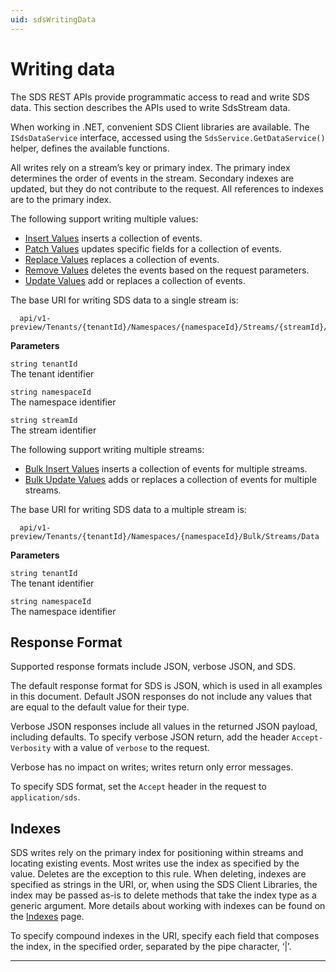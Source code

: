 ```yaml
---
uid: sdsWritingData
---
```


Writing data
============

The SDS REST APIs provide programmatic access to read and write SDS data. This section describes 
the APIs used to write SdsStream data.

When working in .NET, convenient SDS Client libraries are available. The `ISdsDataService` interface, accessed using the
``SdsService.GetDataService()`` helper, defines the available functions.

All writes rely on a stream’s key or primary index. The primary index determines the order of events in the stream. Secondary indexes are updated, but they do not contribute 
to the request. All references to indexes are to the primary index.

The following support writing multiple values:
* [Insert Values](xref:sdsWritingDataApi#insert-values) inserts a collection of events.
* [Patch Values](xref:sdsWritingDataApi#patch-values) updates specific fields for a collection of events.
* [Replace Values](xref:sdsWritingDataApi#remove-values) replaces a collection of events.
* [Remove Values](xref:sdsWritingDataApi#remove-values) deletes the events based on the request parameters.
* [Update Values](xref:sdsWritingDataApi#update-values) add or replaces a collection of events.

The base URI for writing SDS data to a single stream is:

      api/v1-preview/Tenants/{tenantId}/Namespaces/{namespaceId}/Streams/{streamId}/Data  
      
**Parameters**

``string tenantId``  
The tenant identifier  
  
``string namespaceId``  
The namespace identifier  
  
``string streamId``  
The stream identifier  

The following support writing multiple streams:
* [Bulk Insert Values](xref:sdsWritingDataApi#bulk-insert-values) inserts a collection of events for multiple streams.
* [Bulk Update Values](xref:sdsWritingDataApi#bulk-update-values) adds or replaces a collection of events for multiple streams.

The base URI for writing SDS data to a multiple stream is:

      api/v1-preview/Tenants/{tenantId}/Namespaces/{namespaceId}/Bulk/Streams/Data  
      
**Parameters**

``string tenantId``  
The tenant identifier  
  
``string namespaceId``  
The namespace identifier  
  

Response Format
---------------

Supported response formats include JSON, verbose JSON, and SDS. 

The default response format for SDS is JSON, which is used in all examples in this document. 
Default JSON responses do not include any values that are equal to the default value for their type.

Verbose JSON responses include all values in the returned JSON payload, including defaults.
To specify verbose JSON return, add the header ``Accept-Verbosity`` with a value of ``verbose`` to the request. 

Verbose has no impact on writes; writes return only error messages.

To specify SDS format, set the ``Accept`` header in the request to ``application/sds``.

Indexes
-------

SDS writes rely on the primary index for positioning within streams and locating existing events. 
Most writes use the index as specified by the value. Deletes are the exception to this rule. When deleting, 
indexes are specified as strings in the URI, or, when using the SDS Client Libraries, the index may be 
passed as-is to delete methods that take the index type as a generic argument. More details about working 
with indexes can be found on the [Indexes](xref:sdsIndexes) page. 

To specify compound indexes in the URI, specify each field that composes the index, in the specified order, 
separated by the pipe character, ‘|’.

***********************

